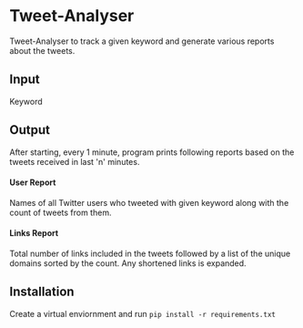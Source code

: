 # Tweet-Analyser
Tweet-Analyser to track a given keyword and generate various reports about the tweets. 

## Input
Keyword 
## Output
After starting, every 1 minute, program prints following reports based on the tweets received in last 'n' minutes.
#### User Report
Names of all Twitter users who tweeted with given keyword along with the count of tweets from them.
#### Links Report
Total number of links included in the tweets followed by a list of the unique domains sorted by the count. Any shortened links is expanded.

## Installation
Create a virtual enviornment and run `pip install -r requirements.txt`
